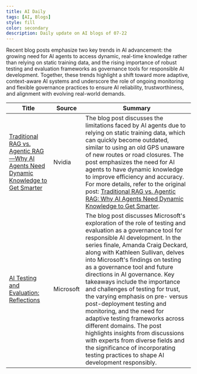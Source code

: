 ```yaml
---
title: AI Daily
tags: [AI, Blogs]
style: fill
color: secondary
description: Daily update on AI blogs of 07-22
---
```


Recent blog posts emphasize two key trends in AI advancement: the growing need for AI agents to access dynamic, real-time knowledge rather than relying on static training data, and the rising importance of robust testing and evaluation frameworks as governance tools for responsible AI development. Together, these trends highlight a shift toward more adaptive, context-aware AI systems and underscore the role of ongoing monitoring and flexible governance practices to ensure AI reliability, trustworthiness, and alignment with evolving real-world demands.

| Title | Source | Summary |
|---|---|---|
| [Traditional RAG vs. Agentic RAG—Why AI Agents Need Dynamic Knowledge to Get Smarter](https://developer.nvidia.com/blog/traditional-rag-vs-agentic-rag-why-ai-agents-need-dynamic-knowledge-to-get-smarter/) | Nvidia | The blog post discusses the limitations faced by AI agents due to relying on static training data, which can quickly become outdated, similar to using an old GPS unaware of new routes or road closures. The post emphasizes the need for AI agents to have dynamic knowledge to improve efficiency and accuracy. For more details, refer to the original post: [Traditional RAG vs. Agentic RAG: Why AI Agents Need Dynamic Knowledge to Get Smarter](https://developer.nvidia.com/blog/traditional-rag-vs-agentic-rag-why-ai-agents-need-dynamic-knowledge-to-get-smarter/). |
| [AI Testing and Evaluation: Reflections](https://www.microsoft.com/en-us/research/podcast/ai-testing-and-evaluation-reflections/) | Microsoft | The blog post discusses Microsoft's exploration of the role of testing and evaluation as a governance tool for responsible AI development. In the series finale, Amanda Craig Deckard, along with Kathleen Sullivan, delves into Microsoft's findings on testing as a governance tool and future directions in AI governance. Key takeaways include the importance and challenges of testing for trust, the varying emphasis on pre- versus post-deployment testing and monitoring, and the need for adaptive testing frameworks across different domains. The post highlights insights from discussions with experts from diverse fields and the significance of incorporating testing practices to shape AI development responsibly. |